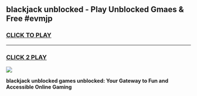 
## blackjack unblocked - Play Unblocked Gmaes & Free #evmjp
<h3>
<a href="https://news.freeplayer.one?title=blackjack_unblocked&ref=24F">CLICK TO PLAY</a></h3>
<hr>

<h3>
<a href="https://news.freeplayer.one?title=blackjack_unblocked&ref=24F">CLICK 2 PLAY</a>
  
</h3>

<a href="https://news.freeplayer.one?title=blackjack_unblocked&ref=24F/"><img src="https://clearcache.store/games.png"></a>


**blackjack unblocked games unblocked: Your Gateway to Fun and Accessible Online Gaming**
